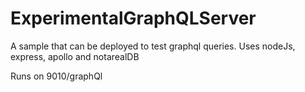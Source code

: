 # ExperimentalGraphQLServer

A sample that can be deployed to test graphql queries.
Uses nodeJs, express, apollo and notarealDB

Runs on 9010/graphQl
